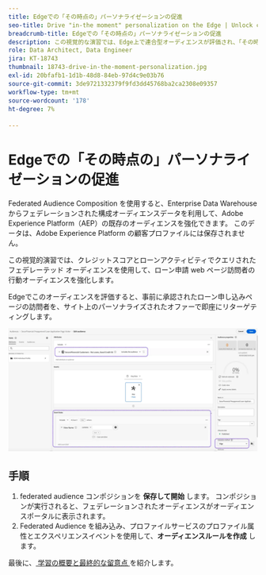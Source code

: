 ```yaml
---
title: Edgeでの「その時点の」パーソナライゼーションの促進
seo-title: Drive "in-the moment" personalization on the Edge | Unlock cross-channel insights with Federated Audience Composition
breadcrumb-title: Edgeでの「その時点の」パーソナライゼーションの促進
description: この視覚的な演習では、Edge上で連合型オーディエンスが評価され、「その時点」でのリターゲティングが即座に行われます。
role: Data Architect, Data Engineer
jira: KT-18743
thumbnail: 18743-drive-in-the-moment-personalization.jpg
exl-id: 20bfafb1-1d1b-48d8-84eb-97d4c9e03b76
source-git-commit: 3de9721332379f9fd3dd45768ba2ca2308e09357
workflow-type: tm+mt
source-wordcount: '178'
ht-degree: 7%

---
```


# Edgeでの「その時点の」パーソナライゼーションの促進

Federated Audience Composition を使用すると、Enterprise Data Warehouse からフェデレーションされた構成オーディエンスデータを利用して、Adobe Experience Platform（AEP）の既存のオーディエンスを強化できます。 このデータは、Adobe Experience Platform の顧客プロファイルには保存されません。

この視覚的演習では、クレジットスコアとローンアクティビティでクエリされたフェデレーテッド オーディエンスを使用して、ローン申請 web ページ訪問者の行動オーディエンスを強化します。

Edgeでこのオーディエンスを評価すると、事前に承認されたローン申し込みページの訪問者を、サイト上のパーソナライズされたオファーで即座にリターゲティングします。

![edge-audience-enrich](assets/edge-audience-enrich.png)

## 手順

1. federated audience コンポジションを **保存して開始** します。 コンポジションが実行されると、フェデレーションされたオーディエンスがオーディエンスポータルに表示されます。
2. Federated Audience を組み込み、プロファイルサービスのプロファイル属性とエクスペリエンスイベントを使用して、**オーディエンスルールを作成** します。

最後に、[ 学習の概要と最終的な留意点 ](conclusion.md) を紹介します。
